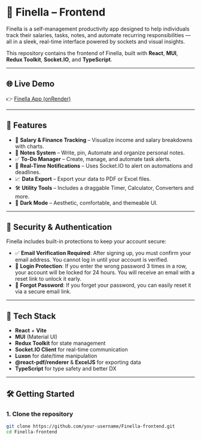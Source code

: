# 🧠 Finella – Frontend

Finella is a self-management productivity app designed to help individuals track their salaries, tasks, notes, and automate recurring responsibilities — all in a sleek, real-time interface powered by sockets and visual insights.

This repository contains the frontend of Finella, built with **React**, **MUI**, **Redux Toolkit**, **Socket.IO**, and **TypeScript**.

---

## 🌐 Live Demo

👉 [Finella App (onRender)](https://finella-frontend.onrender.com/)

---

## 📸 Features

- 📅 **Salary & Finance Tracking** – Visualize income and salary breakdowns with charts.
- 🧾 **Notes System** – Write, pin, Automate and organize personal notes.
- ✅ **To-Do Manager** – Create, manage, and automate task alerts.
- 🔔 **Real-Time Notifications** – Uses Socket.IO to alert on automations and deadlines.
- 📈 **Data Export** – Export your data to PDF or Excel files.
- 🛠 **Utility Tools** – Includes a draggable Timer, Calculator, Converters and more.
- 🎨 **Dark Mode** – Aesthetic, comfortable, and themeable UI.

---

## 🔐 Security & Authentication

Finella includes built-in protections to keep your account secure:

- ✅ **Email Verification Required**: After signing up, you must confirm your email address. You cannot log in until your account is verified.
- 🚫 **Login Protection**: If you enter the wrong password 3 times in a row, your account will be locked for 24 hours. You will receive an email with a reset link to unlock it early.
- 🔁 **Forgot Password**: If you forget your password, you can easily reset it via a secure email link.

---

## 🚀 Tech Stack

- **React** + **Vite**
- **MUI** (Material UI)
- **Redux Toolkit** for state management
- **Socket.IO Client** for real-time communication
- **Luxon** for date/time manipulation
- **@react-pdf/renderer** & **ExcelJS** for exporting data
- **TypeScript** for type safety and better DX

---

## 🛠 Getting Started

### 1. Clone the repository

```bash
git clone https://github.com/your-username/Finella-frontend.git
cd Finella-frontend
